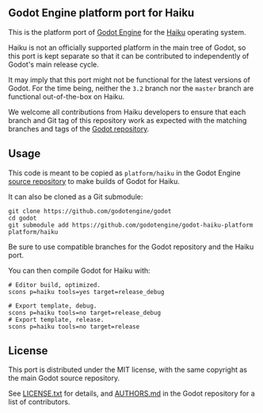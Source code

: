 ## Godot Engine platform port for Haiku

This is the platform port of [Godot Engine](https://godotengine.org) for the
[Haiku](https://www.haiku-os.org) operating system.

Haiku is not an officially supported platform in the main tree of Godot, so
this port is kept separate so that it can be contributed to independently of
Godot's main release cycle.

It may imply that this port might not be functional for the latest versions of
Godot. For the time being, neither the `3.2` branch nor the `master` branch are
functional out-of-the-box on Haiku.

We welcome all contributions from Haiku developers to ensure that each branch
and Git tag of this repository work as expected with the matching branches and
tags of the [Godot repository](https://github.com/godotengine/godot/).

## Usage

This code is meant to be copied as `platform/haiku` in the Godot Engine
[source repository](https://github.com/godotengine/godot/) to make builds of
Godot for Haiku.

It can also be cloned as a Git submodule:

```
git clone https://github.com/godotengine/godot
cd godot
git submodule add https://github.com/godotengine/godot-haiku-platform platform/haiku
```

Be sure to use compatible branches for the Godot repository and the Haiku port.

You can then compile Godot for Haiku with:

```
# Editor build, optimized.
scons p=haiku tools=yes target=release_debug

# Export template, debug.
scons p=haiku tools=no target=release_debug
# Export template, release.
scons p=haiku tools=no target=release
```

## License

This port is distributed under the MIT license, with the same copyright as the
main Godot source repository.

See [LICENSE.txt](/LICENSE.txt) for details, and
[AUTHORS.md](https://github.com/godotengine/godot/blob/master/AUTHORS.md) in
the Godot repository for a list of contributors.
